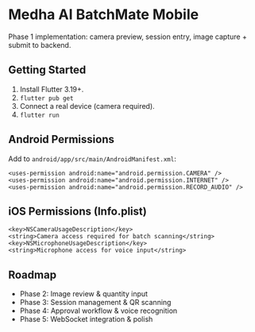 # Medha AI BatchMate Mobile

Phase 1 implementation: camera preview, session entry, image capture + submit to backend.

## Getting Started
1. Install Flutter 3.19+.
2. `flutter pub get`
3. Connect a real device (camera required).
4. `flutter run`

## Android Permissions
Add to `android/app/src/main/AndroidManifest.xml`:
```
<uses-permission android:name="android.permission.CAMERA" />
<uses-permission android:name="android.permission.INTERNET" />
<uses-permission android:name="android.permission.RECORD_AUDIO" />
```

## iOS Permissions (Info.plist)
```
<key>NSCameraUsageDescription</key>
<string>Camera access required for batch scanning</string>
<key>NSMicrophoneUsageDescription</key>
<string>Microphone access for voice input</string>
```

## Roadmap
- Phase 2: Image review & quantity input
- Phase 3: Session management & QR scanning
- Phase 4: Approval workflow & voice recognition
- Phase 5: WebSocket integration & polish
